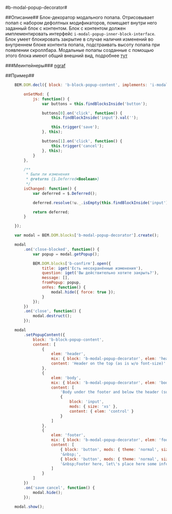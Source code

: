 #b-modal-popup-decorator#

##Описание##
Блок-декоратор модального попапа. Отрисовывает попап с набором дефолтных модификаторов, помещает внутри него
заданный блок с контентом. Блок с контентом должен имплементировать интерфейс `i-modal-popup-inner-block-interface`.
Блок умеет блокировать закрытие в случае наличия изменений во внутреннем блоке контента попапа, подстраивать высоту
попапа при появлении скроллбара. Модальные попапы созданные с помощью этого блока имеют общий внешний вид, подробнее
[тут](https://st.yandex-team.ru/DIRECT-49241#1450720310000)

###Меинтейнеры###
[ngraf](https://staff.yandex-team.ru/ngraf)

##Пример##
```javascript
    BEM.DOM.decl({ block: 'b-block-popup-content', implements: 'i-modal-popup-inner-block-interface' }, {

        onSetMod: {
            js: function() {
                var buttons = this.findBlocksInside('button');

                buttons[0].on('click', function() {
                    this.findBlockInside('input').val('');

                    this.trigger('save');
                }, this);

                buttons[1].on('click', function() {
                    this.trigger('cancel');
                }, this);
            }
        },

        /**
         * Были ли изменения
         * @returns {$.Deferred<Boolean>}
         */
        isChanged: function() {
            var deferred = $.Deferred();

            deferred.resolve(!u._.isEmpty(this.findBlockInside('input').val()));

            return deferred;
        }

    });

    var modal = BEM.DOM.blocks['b-modal-popup-decorator'].create();

    modal
        .on('close-blocked', function() {
            var popup = modal.getPopup();

            BEM.DOM.blocks['b-confirm'].open({
                title: iget('Есть несохранённые изменения'),
                question: iget('Вы действительно хотите закрыть?'),
                message: [],
                fromPopup: popup,
                onYes: function() {
                    modal.hide({ force: true });
                }
            });
        })
        .on('close', function() {
            modal.destruct();
        });

    modal
        .setPopupContent({
            block: 'b-block-popup-content',
            content: [
                {
                    elem: 'header',
                    mix: { block: 'b-modal-popup-decorator', elem: 'header' },
                    content: 'Header on the top (as is w/o font-size)'
                },
                {
                    elem: 'body',
                    mix: { block: 'b-modal-popup-decorator', elem: 'body' },
                    content: [
                        'Body under the footer and below the header (surprise!)<br />',
                        {
                            block: 'input',
                            mods: { size: 'xs' },
                            content: { elem: 'control' }
                        }
                    ]
                },
                {
                    elem: 'footer',
                    mix: { block: 'b-modal-popup-decorator', elem: 'footer' },
                    content: [
                        { block: 'button', mods: { theme: 'normal', size: 'xs' }, content: iget('OK') },
                        '&nbsp;',
                        { block: 'button', mods: { theme: 'normal', size: 'xs' }, content: iget('Отмена') },
                        '&nbsp;Footer here, let\'s place here some info'
                    ]
                }
            ]
        })
        .on('save cancel', function() {
            modal.hide();
        });

    modal.show();
```
